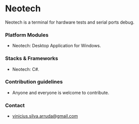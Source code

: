 # Neotech #
Neotech is a terminal for hardware tests and serial ports debug.

### Platform Modules ###

* Neotech:
Desktop Application for Windows.

### Stacks & Frameworks ###

* Neotech:
C#.

### Contribution guidelines ###

* Anyone and everyone is welcome to contribute.

### Contact ###

* [vinicius.silva.arruda@gmail.com](mailto:vinicius.silva.arruda@gmail.com)
